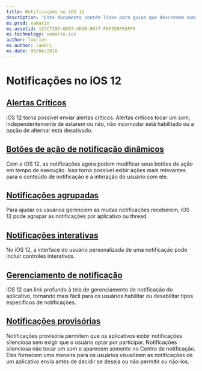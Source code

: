 ```yaml
---
title: Notificações no iOS 12
description: 'Este documento contém links para guias que descrevem como usar vários recursos relacionadas à notificação introduzidos no iOS 12: notificações provisória, agrupadas notificações, gerenciamento de notificação, notificações interativas, botões de ação de notificação dinâmico, e alertas críticos.'
ms.prod: xamarin
ms.assetid: 137C719D-6D97-4D5B-9877-F6F35BF85FF0
ms.technology: xamarin-ios
author: lobrien
ms.author: laobri
ms.date: 09/04/2018
---
```

# <a name="notifications-in-ios-12"></a>Notificações no iOS 12

## <a name="critical-alertscritical-alertsmd"></a>[Alertas Críticos](critical-alerts.md)

iOS 12 torna possível enviar alertas críticos. Alertas críticos tocar um som, independentemente de estarem ou não, não incomodar está habilitado ou a opção de alternar está desativado.

## <a name="dynamic-notification-action-buttonsdynamic-actionsmd"></a>[Botões de ação de notificação dinâmicos](dynamic-actions.md)

Com o iOS 12, as notificações agora podem modificar seus botões de ação em tempo de execução.
Isso torna possível exibir ações mais relevantes para o conteúdo de notificação e a interação do usuário com ele.

## <a name="grouped-notificationsgroupedmd"></a>[Notificações agrupadas](grouped.md)

Para ajudar os usuários gerenciem as muitas notificações receberem, iOS 12 pode agrupar as notificações por aplicativo ou thread.

## <a name="interactive-notificationsinteractivemd"></a>[Notificações interativas](interactive.md)

No iOS 12, a interface do usuário personalizada de uma notificação pode incluir controles interativos.

## <a name="notification-managementmanagementmd"></a>[Gerenciamento de notificação](management.md)

iOS 12 can link profundo à tela de gerenciamento de notificação do aplicativo, tornando mais fácil para os usuários habilitar ou desabilitar tipos específicos de notificações.

## <a name="provisional-notificationsprovisionalmd"></a>[Notificações provisórias](provisional.md)

Notificações provisória permitem que os aplicativos exibir notificações silenciosa sem exigir que o usuário optar por participar. Notificações silenciosa não tocar um som e aparecem somente no Centro de notificação. Eles fornecem uma maneira para os usuários visualizem as notificações de um aplicativo envia antes de decidir se deseja ou não permitir ou não-los.
